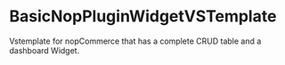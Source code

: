 # BasicNopPluginWidgetVSTemplate
Vstemplate for nopCommerce that has a complete CRUD table and a dashboard Widget.
